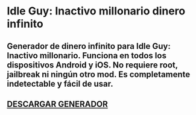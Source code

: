 # Idle Guy: Inactivo millonario dinero infinito
## Generador de dinero infinito para Idle Guy: Inactivo millonario. Funciona en todos los dispositivos Android y iOS. No requiere root, jailbreak ni ningún otro mod. Es completamente indetectable y fácil de usar.

## [DESCARGAR GENERADOR](https://cosmicfiles.info/cl/i/7d2evg)


